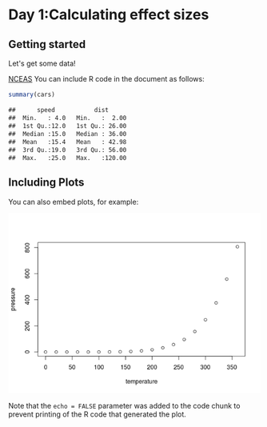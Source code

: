 Day 1:Calculating effect sizes
================

Getting started
---------------

Let's get some data!

[NCEAS](https://www.nceas.ucsb.edu/meta/publications.html#d_t_t) You can include R code in the document as follows:

``` r
summary(cars)
```

    ##      speed           dist       
    ##  Min.   : 4.0   Min.   :  2.00  
    ##  1st Qu.:12.0   1st Qu.: 26.00  
    ##  Median :15.0   Median : 36.00  
    ##  Mean   :15.4   Mean   : 42.98  
    ##  3rd Qu.:19.0   3rd Qu.: 56.00  
    ##  Max.   :25.0   Max.   :120.00

Including Plots
---------------

You can also embed plots, for example:

![](Day1_files/figure-markdown_github-ascii_identifiers/pressure-1.png)

Note that the `echo = FALSE` parameter was added to the code chunk to prevent printing of the R code that generated the plot.
